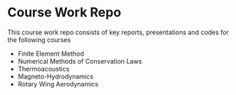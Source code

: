 # Course Work Repo
This course work repo consists of key reports, presentations and codes for the following courses
- Finite Element Method
- Numerical Methods of Conservation Laws
- Thermoacoustics
- Magneto-Hydrodynamics
- Rotary Wing Aerodynamics
